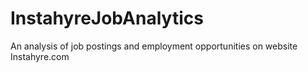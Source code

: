 # InstahyreJobAnalytics
An analysis of job postings and employment opportunities on website Instahyre.com
